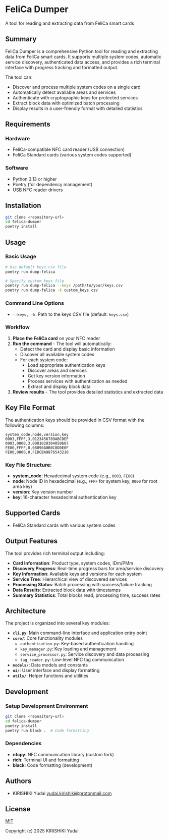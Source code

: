 # FeliCa Dumper

A tool for reading and extracting data from FeliCa smart cards

## Summary

FeliCa Dumper is a comprehensive Python tool for reading and extracting data from FeliCa smart cards. It supports multiple system codes, automatic service discovery, authenticated data access, and provides a rich terminal interface with progress tracking and formatted output.

The tool can:
- Discover and process multiple system codes on a single card
- Automatically detect available areas and services
- Authenticate with cryptographic keys for protected services
- Extract block data with optimized batch processing
- Display results in a user-friendly format with detailed statistics

## Requirements

### Hardware
- FeliCa-compatible NFC card reader (USB connection)
- FeliCa Standard cards (various system codes supported)

### Software
- Python 3.13 or higher
- Poetry (for dependency management)
- USB NFC reader drivers

## Installation

```bash
git clone <repository-url>
cd felica-dumper
poetry install
```

## Usage

### Basic Usage

```bash
# Use default keys.csv file
poetry run dump-felica

# Specify custom keys file
poetry run dump-felica --keys /path/to/your/keys.csv
poetry run dump-felica -k custom_keys.csv
```

### Command Line Options

- `--keys, -k`: Path to the keys CSV file (default: `keys.csv`)

### Workflow

1. **Place the FeliCa card** on your NFC reader
2. **Run the command** - The tool will automatically:
   - Detect the card and display basic information
   - Discover all available system codes
   - For each system code:
     - Load appropriate authentication keys
     - Discover areas and services
     - Get key version information
     - Process services with authentication as needed
     - Extract and display block data
3. **Review results** - The tool provides detailed statistics and extracted data

## Key File Format

The authentication keys should be provided in CSV format with the following columns:

```csv
system_code,node,version,key
0003,FFFF,3,0123456789ABCDEF
0003,0000,3,0001020304050607
FE00,FFFF,0,08090A0B0C0D0E0F
FE00,0000,0,FEDCBA9876543210
```

### Key File Structure:
- **system_code**: Hexadecimal system code (e.g., `0003`, `FE00`)
- **node**: Node ID in hexadecimal (e.g., `FFFF` for system key, `0000` for root area key)
- **version**: Key version number
- **key**: 16-character hexadecimal authentication key

## Supported Cards

- FeliCa Standard cards with various system codes

## Output Features

The tool provides rich terminal output including:

- **Card Information**: Product type, system codes, IDm/PMm
- **Discovery Progress**: Real-time progress bars for area/service discovery
- **Key Information**: Available keys and versions for each system
- **Service Tree**: Hierarchical view of discovered services
- **Processing Status**: Batch processing with success/failure tracking
- **Data Results**: Extracted block data with timestamps
- **Summary Statistics**: Total blocks read, processing time, success rates

## Architecture

The project is organized into several key modules:

- **`cli.py`**: Main command-line interface and application entry point
- **`core/`**: Core functionality modules
  - `authentication.py`: Key-based authentication handling
  - `key_manager.py`: Key loading and management
  - `service_processor.py`: Service discovery and data processing
  - `tag_reader.py`: Low-level NFC tag communication
- **`models/`**: Data models and constants
- **`ui/`**: User interface and display formatting
- **`utils/`**: Helper functions and utilities

## Development

### Setup Development Environment

```bash
git clone <repository-url>
cd felica-dumper
poetry install
poetry run black .  # Code formatting
```

### Dependencies

- **nfcpy**: NFC communication library (custom fork)
- **rich**: Terminal UI and formatting
- **black**: Code formatting (development)

## Authors

- KIRISHIKI Yudai <yudai.kirishiki@protonmail.com>

## License

[MIT](https://opensource.org/licenses/MIT)

Copyright (c) 2025 KIRISHIKI Yudai
